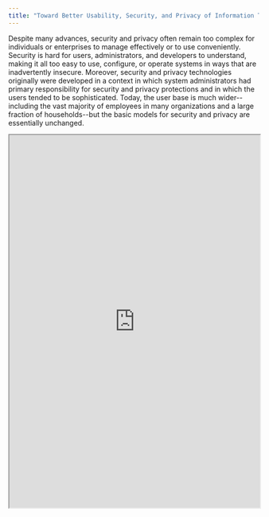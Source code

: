 ```yaml
---
title: "Toward Better Usability, Security, and Privacy of Information Technology"
---
```


Despite many advances, security and privacy often remain too complex for individuals or enterprises to manage effectively or to use conveniently. Security is hard for users, administrators, and developers to understand, making it all too easy to use, configure, or operate systems in ways that are inadvertently insecure. Moreover, security and privacy technologies originally were developed in a context in which system administrators had primary responsibility for security and privacy protections and in which the users tended to be sophisticated. Today, the user base is much wider--including the vast majority of employees in many organizations and a large fraction of households--but the basic models for security and privacy are essentially unchanged.

<iframe height="750" width="100%" src="https://ewelton.github.io/ktest/wiki.html#Toward%20Better%20Usability,%20Security,%20and%20Privacy%20of%20Information%20Technology"></iframe>
